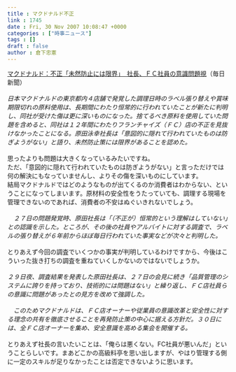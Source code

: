 ```yaml
---
title : マクドナルド不正
link : 1745
date : Fri, 30 Nov 2007 10:08:47 +0000
categories : ["時事ニュース"]
tags : []
draft : false
author : 倉下忠憲
---
```


<A HREF="http://mainichi.jp/life/food/news/20071130ddm008040035000c.html" TARGET="_blank">マクドナルド：不正「未然防止には限界」　社長、ＦＣ社員の意識問題視</A>（毎日新聞）<BR><BR><I>日本マクドナルドの東京都内４店舗で発覚した調理日時のラベル張り替えや賞味期限切れの原料使用は、長期間にわたり恒常的に行われていたことが新たに判明し、同社が受けた傷は更に深いものになった。捨てるべき原料を使用していた問題を含めると、同社は１２年間にわたりフランチャイズ（ＦＣ）店の不正を見抜けなかったことになる。原田泳幸社長は「意図的に隠れて行われていたものは防ぎようがない」と語り、未然防止策には限界があることを認めた。</I><BR><BR>思ったよりも問題は大きくなっているみたいですね。<BR>ただ、「意図的に隠れて行われていたものは防ぎようがない」と言っただけでは何の解決にもなっていませんし、よりその傷を深いものにしています。<BR>結局マクドナルドではどのようなものが出てくるのか消費者はわからない、ということになってしまいます。原材料の安全性をうたっていても、調理する現場を管理できないのであれば、消費者の不安はぬぐいきれないでしょう。<BR><BR><I>　２７日の問題発覚時、原田社長は「（不正が）恒常的という理解はしていない」との認識を示した。ところが、その後の社員やアルバイトに対する調査で、ラベルの張り替えが６年前からほぼ毎日行われていた事実などが次々と判明した。</I><BR><BR>とりあえず今回の調査でいくつかの事実が判明しているわけですから、今後はこういった抜き打ちの調査を重ねていくしかないのではないでしょうか。<BR><BR><I>２９日夜、調査結果を発表した原田社長は、２７日の会見に続き「品質管理のシステムに誇りを持っており、技術的には問題はない」と繰り返し、ＦＣ店社員らの意識に問題があったとの見方を改めて強調した。<BR><BR>　このためマクドナルドは、ＦＣ店オーナーや従業員の意識改革と安全性に対する理念の共有を徹底させることを再発防止策の中心に据える方針だ。３０日には、全ＦＣ店オーナーを集め、安全意識を高める集会を開催する。</I><BR><BR>とりあえず社長の言いたいことは、「俺らは悪くない。FC社員が悪いんだ」ということらしいです。まあどこかの高級料亭を思い出しますが、やはり管理する側に一定のスキルが足りなかったことは否定できないように思います。<br><br>
